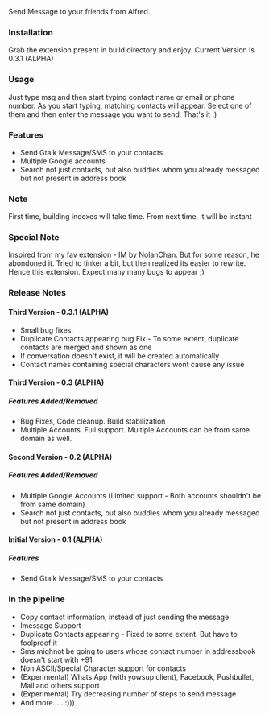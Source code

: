 Send Message to your friends from Alfred.

### Installation
Grab the extension present in build directory and enjoy. Current Version is 0.3.1 (ALPHA)

### Usage
Just type msg and then start typing contact name or email or phone number. As you start typing, matching contacts will appear. Select one of them and then enter the message you want to send. That's it :)

### Features
* Send Gtalk Message/SMS to your contacts
* Multiple Google accounts
* Search not just contacts, but also buddies whom you already messaged but not present in address book

### Note
First time, building indexes will take time. From next time, it will be instant

### Special Note
Inspired from my fav extension - IM by NolanChan. But for some reason, he abondoned it. Tried to tinker a bit, but then realized its easier to rewrite. Hence this extension. Expect many many bugs to appear ;)

### Release Notes
#### Third Version - 0.3.1 (ALPHA)
* Small bug fixes. 
* Duplicate Contacts appearing bug Fix - To some extent, duplicate contacts are merged and shown as one
* If conversation doesn't exist, it will be created automatically
* Contact names containing special characters wont cause any issue

#### Third Version - 0.3 (ALPHA)
##### Features Added/Removed
* Bug Fixes, Code cleanup. Build stabilization
* Multiple Accounts. Full support. Multiple Accounts can be from same domain as well.

#### Second Version - 0.2 (ALPHA)
##### Features Added/Removed
* Multiple Google Accounts (Limited support - Both accounts shouldn't be from same domain)
* Search not just contacts, but also buddies whom you already messaged but not present in address book

#### Initial Version - 0.1 (ALPHA)
##### Features
* Send Gtalk Message/SMS to your contacts

### In the pipeline
* Copy contact information, instead of just sending the message.
* Imessage Support
* Duplicate Contacts appearing - Fixed to some extent. But have to foolproof it
* Sms mighnot be going to users whose contact number in addressbook doesn't start with +91
* Non ASCII/Special Character support for contacts
* (Experimental) Whats App (with yowsup client), Facebook, Pushbullet, Mail and others support
* (Experimental) Try decreasing number of steps to send message
* And more..... :)))
